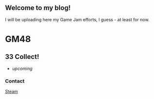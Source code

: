 ## Welcome to my blog!


I will be uploading here my Game Jam efforts, I guess - at least for now.

# GM48
## 33 **Collect!**
- *upcoming*

### Contact
[Steam](https://steamcommunity.com/id/Renusek)
